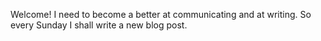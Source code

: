 Welcome! I need to become a better at communicating and at writing.
So every Sunday I shall write a new blog post.